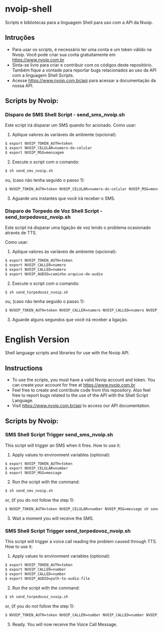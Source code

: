 # nvoip-shell
Scripts e bibliotecas para a linguagem Shell para uso com a API da Nvoip.

## Intruções
- Para usar os scripts, é necessário ter uma conta e um token válido na Nvoip. Você pode criar sua conta gratuitamente em https://www.nvoip.com.br
- Sinta-se livre para criar e contribuir com os códigos deste repositório. Também fique a vontade para reportar bugs relacionados ao uso da API com a linguagem Shell Scripts.
- Acesse https://www.nvoip.com.br/api para acessar a documentação da nossa API.

## Scripts by Nvoip:
### Disparo de SMS Shell Script - send_sms_nvoip.sh
Este script irá disparar um SMS quando for acionado.
Como usar: 

1. Aplique valores às variáveis de ambiente (opcional):

```bash
$ export NVOIP_TOKEN_AUTH=token
$ export NVOIP_CELULAR=numero-do-celular
$ export NVOIP_MSG=mensagem
```

2. Execute o script com o comando:

``` bash
$ sh send_sms_nvoip.sh
```
ou, (caso não tenha seguido o passo 1):

```bash
$ NVOIP_TOKEN_AUTH=token NVOIP_CELULAR=numero-do-celular NVOIP_MSG=mensagem sh send_sms_nvoip.sh
```

3. Aguarde uns instantes que você irá receber o SMS.

### Disparo de Torpedo de Voz Shell Script - send_torpedovoz_nvoip.sh
Este script irá disparar uma ligação de voz lendo o problema ocasionado através de TTS.

Como usar: 

1. Aplique valores às variáveis de ambiente (opcional):

```bash
$ export NVOIP_TOKEN_AUTH=token
$ export NVOIP_CALLER=numero
$ export NVOIP_CALLED=numero
$ export NVOIP_AUDIO=caminho-arquivo-de-audio
```

2. Execute o script com o comando:

```bash
$ sh send_torpedovoz_nvoip.sh
```

ou, (caso não tenha seguido o passo 1):

```bash
$ NVOIP_TOKEN_AUTH=token NVOIP_CALLER=numero NVOIP_CALLED=numero NVOIP_AUDIO=caminho-arquivo-de-audio sh send_torpedovoz_nvoip.sh
```

3. Aguarde alguns segundos que você irá receber a ligação.

# English Version
Shell language scripts and libraries for use with the Nvoip API.

## Instructions
- To use the scripts, you must have a valid Nvoip account and token. You can create your account for free at https://www.nvoip.com.br
- Feel free to create and contribute code from this repository. Also feel free to report bugs related to the use of the API with the Shell Script Language.
- Visit https://www.nvoip.com.br/api to access our API documentation.

## Scripts by Nvoip:
### SMS Shell Script Trigger send_sms_nvoip.sh
This script will trigger an SMS when it fires.
How to use it:

1. Apply values to environment variables (optional):

```bash
$ export NVOIP_TOKEN_AUTH=token
$ export NVOIP_CELULAR=number
$ export NVOIP_MSG=message
```

2. Run the script with the command:

```bash
$ sh send_sms_nvoip.sh
```

or, (if you do not follow the step 1):

```bash
$ NVOIP_TOKEN_AUTH=token NVOIP_CELULAR=number NVOIP_MSG=message sh send_sms_nvoip.sh
```

3. Wait a moment you will receive the SMS.

### SMS Shell Script Trigger send_torpedovoz_nvoip.sh
This script will trigger a voice call reading the problem caused through TTS.
How to use it:

1. Apply values to environment variables (optional):

```bash
$ export NVOIP_TOKEN_AUTH=token
$ export NVOIP_CALLER=number
$ export NVOIP_CALLED=number
$ export NVOIP_AUDIO=path-to-audio-file
```

2. Run the script with the command:

```bash
$ sh send_torpedovoz_nvoip.sh
```

or, (if you do not follow the step 1):

```bash
$ NVOIP_TOKEN_AUTH=token NVOIP_CALLER=number NVOIP_CALLED=number NVOIP_AUDIO=path-to-audio-file sh send_torpedovoz_nvoip.sh
```

3. Ready. You will now receive the Voice Call Message.
